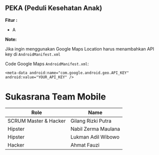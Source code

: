 ## PEKA (Peduli Kesehatan Anak)

**Fitur :**
- A

**Note:**

Jika ingin menggunakan Google Maps Location harus menambahkan API key di `AndroidManifest.xml`

Code Google Maps `AndroidManifest.xml`:

`<meta-data android:name="com.google.android.geo.API_KEY" android:value="YOUR_API_KEY" />`

# Sukasrana Team Mobile

| Role                   | Name                |
| ---------------------- | ------------------- |
| SCRUM Master & Hacker  | Gilang Rizki Putra  | 
| Hipster                | Nabil Zerma Maulana | 
| Hipster                | Lukman Adil Wibowo  | 
| Hacker                 | Ahmat Fauzi         |


